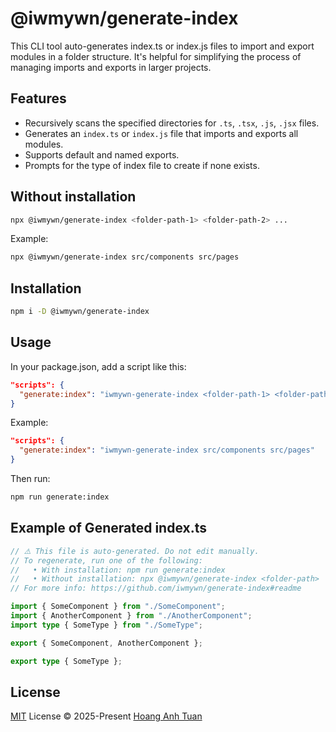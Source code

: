 # @iwmywn/generate-index

This CLI tool auto-generates index.ts or index.js files to import and export modules in a folder structure. It's helpful for simplifying the process of managing imports and exports in larger projects.

## Features

- Recursively scans the specified directories for `.ts`, `.tsx`, `.js`, `.jsx` files.
- Generates an `index.ts` or `index.js` file that imports and exports all modules.
- Supports default and named exports.
- Prompts for the type of index file to create if none exists.

## Without installation

```bash
npx @iwmywn/generate-index <folder-path-1> <folder-path-2> ...
```

Example:

```bash
npx @iwmywn/generate-index src/components src/pages
```

## Installation

```bash
npm i -D @iwmywn/generate-index
```

## Usage

In your package.json, add a script like this:

```json
"scripts": {
  "generate:index": "iwmywn-generate-index <folder-path-1> <folder-path-2> ..."
}
```

Example:

```json
"scripts": {
  "generate:index": "iwmywn-generate-index src/components src/pages"
}
```

Then run:

```bash
npm run generate:index
```

## Example of Generated index.ts

```ts
// ⚠️ This file is auto-generated. Do not edit manually.
// To regenerate, run one of the following:
//   • With installation: npm run generate:index
//   • Without installation: npx @iwmywn/generate-index <folder-path>
// For more info: https://github.com/iwmywn/generate-index#readme

import { SomeComponent } from "./SomeComponent";
import { AnotherComponent } from "./AnotherComponent";
import type { SomeType } from "./SomeType";

export { SomeComponent, AnotherComponent };

export type { SomeType };
```

## License

[MIT](./LICENSE) License © 2025-Present [Hoang Anh Tuan](https://github.com/iwmywn)
